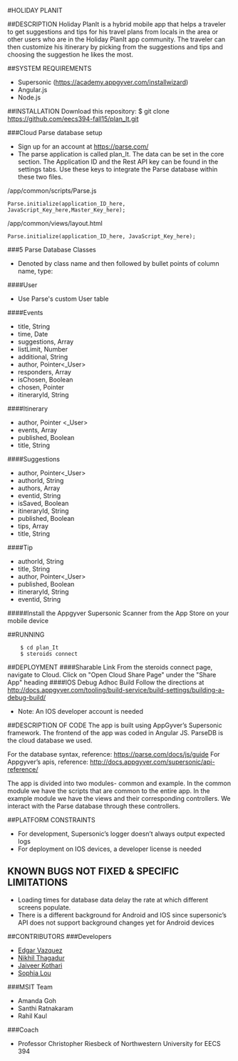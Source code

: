#HOLIDAY PLANIT

##DESCRIPTION
Holiday PlanIt is a hybrid mobile app that helps a traveler to get suggestions and tips for his travel plans from locals in the area or other users who are in the Holiday PlanIt app community. 
The traveler can then customize his itinerary by picking from the suggestions and tips and choosing the suggestion he likes the most.

##SYSTEM REQUIREMENTS
* Supersonic  (https://academy.appgyver.com/installwizard)
* Angular.js 
* Node.js

##INSTALLATION
    Download this repository:
    $ git clone https://github.com/eecs394-fall15/plan_It.git
    
    
###Cloud Parse database setup 
* Sign up for an account at https://parse.com/
* The parse application is called plan_It. The data can be set in the core section.
The Application ID and the Rest API key can be found in the settings tabs. Use these keys to integrate the Parse database within these two files. 

/app/common/scripts/Parse.js
```
Parse.initialize(application_ID_here, JavaScript_Key_here,Master_Key_here); 
```

/app/common/views/layout.html
```
Parse.initialize(application_ID_here, JavaScript_Key_here);
```

###5 Parse Database Classes
- Denoted by class name and then followed by bullet points of column name, type:

####User
- Use Parse's custom User table

####Events
- title, String
- time, Date
- suggestions, Array
- listLimit, Number
- additional, String
- author, Pointer<_User>
- responders, Array
- isChosen, Boolean
- chosen, Pointer<Suggestions>
- itineraryId, String

####Itinerary
- author, Pointer <_User>
- events, Array
- published, Boolean
- title, String

####Suggestions
- author, Pointer<_User>
- authorId, String
- authors, Array
- eventid, String
- isSaved, Boolean
- itineraryId, String
- published, Boolean
- tips, Array
- title, String

####Tip
- authorId, String
- title, String
- author, Pointer<_User>
- published, Boolean
- itineraryId, String
- eventid, String

#####Install the Appgyver Supersonic Scanner from the App Store on your mobile device

##RUNNING
```
    $ cd plan_It
    $ steroids connect 
```

##DEPLOYMENT
####Sharable Link
From the steroids connect page, navigate to Cloud. Click on "Open Cloud Share Page" under the "Share App" heading
####IOS Debug Adhoc Build
Follow the directions at http://docs.appgyver.com/tooling/build-service/build-settings/building-a-debug-build/
* Note: An IOS developer account is needed

##DESCRIPTION OF CODE
The app is built using AppGyver’s Supersonic framework. The frontend of the app was coded in Angular JS. ParseDB is the cloud database we used. 


For the database syntax, reference: https://parse.com/docs/js/guide
For Appgyver’s apis, reference: http://docs.appgyver.com/supersonic/api-reference/

The app is divided into two modules- common and example. In the common module we have the scripts that are common to the entire app. In the example module we have the views and their corresponding controllers. We interact with the Parse database through these controllers. 

##PLATFORM CONSTRAINTS
* For development, Supersonic’s logger doesn’t always output expected logs 
* For deployment on IOS devices, a developer license is needed 

## KNOWN BUGS NOT FIXED & SPECIFIC LIMITATIONS
* Loading times for database data delay the rate at which different screens populate. 
* There is a different background for Android and IOS since supersonic’s API does not support background changes yet for Android devices
 
##CONTRIBUTORS
###Developers
* [Edgar Vazquez](https://github.com/evz9)
* [Nikhil Thagadur](https://github.com/NikhilThagadur)
* [Jaiveer Kothari](https://github.com/jaiveerkothari)
* [Sophia Lou](https://github.com/sophialou)

###MSIT Team
* Amanda Goh
* Santhi Ratnakaram
* Rahil Kaul

###Coach
* Professor Christopher Riesbeck of Northwestern University for EECS 394



	
